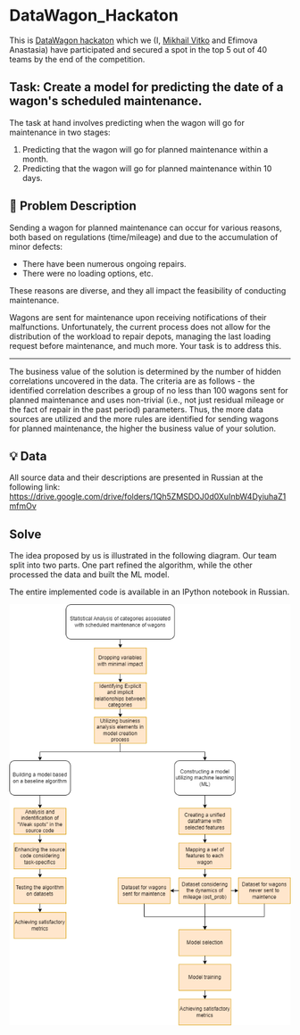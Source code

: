# DataWagon_Hackaton

This is [DataWagon hackaton][1] which we (I, [Mikhail Vitko][2] and Efimova Anastasia) have participated and secured a spot in the top 5 out of 40 teams by the end of the competition.

**Task:**
Create a model for predicting the date of a wagon's scheduled maintenance.
---
The task at hand involves predicting when the wagon will go for maintenance in two stages:

1. Predicting that the wagon will go for planned maintenance within a month.
2. Predicting that the wagon will go for planned maintenance within 10 days.
   
🤔 Problem Description
---
Sending a wagon for planned maintenance can occur for various reasons, both based on regulations (time/mileage) and due to the accumulation of minor defects:

- There have been numerous ongoing repairs.
- There were no loading options, etc.

These reasons are diverse, and they all impact the feasibility of conducting maintenance.

Wagons are sent for maintenance upon receiving notifications of their malfunctions. Unfortunately, the current process does not allow for the distribution of the workload to repair depots, managing the last loading request before maintenance, and much more. Your task is to address this.

---

The business value of the solution is determined by the number of hidden correlations uncovered in the data. The criteria are as follows - the identified correlation describes a group of no less than 100 wagons sent for planned maintenance and uses non-trivial (i.e., not just residual mileage or the fact of repair in the past period) parameters. Thus, the more data sources are utilized and the more rules are identified for sending wagons for planned maintenance, the higher the business value of your solution.

💡 Data
---
All source data and their descriptions are presented in Russian at the following link:
https://drive.google.com/drive/folders/1Qh5ZMSDOJ0d0XuInbW4DyiuhaZ1mfmOv

Solve
---
The idea proposed by us is illustrated in the following diagram. Our team split into two parts. One part refined the algorithm, while the other processed the data and built the ML model.

The entire implemented code is available in an IPython notebook in Russian.

<p align="center">
  <img src="/diagrama2.png" alt="Algorithm/Decision-making process">
</p>




[1]: https://datawagon.ru/
[2]: https://github.com/mishantique
